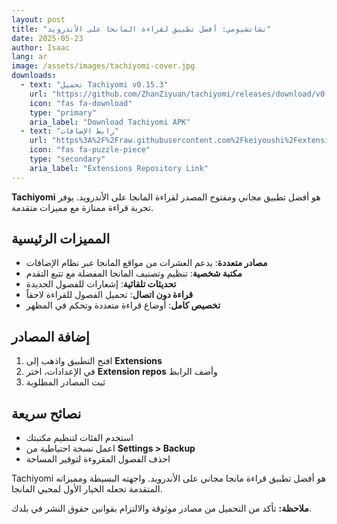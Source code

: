 ```yaml
---
layout: post
title: "تشاتشيومي: أفضل تطبيق لقراءة المانجا على الأندرويد"
date: 2025-05-23
author: Isaac
lang: ar
image: /assets/images/tachiyomi-cover.jpg
downloads:
  - text: "تحميل Tachiyomi v0.15.3"
    url: "https://github.com/ZhanZiyuan/tachiyomi/releases/download/v0.15.3/tachiyomi-v0.15.3.apk"
    icon: "fas fa-download"
    type: "primary"
    aria_label: "Download Tachiyomi APK"
  - text: "رابط الإضافات"
    url: "https%3A%2F%2Fraw.githubusercontent.com%2Fkeiyoushi%2Fextensions%2Frepo%2Findex.min.json"
    icon: "fas fa-puzzle-piece"
    type: "secondary"
    aria_label: "Extensions Repository Link"
---
```


**Tachiyomi** هو أفضل تطبيق مجاني ومفتوح المصدر لقراءة المانجا على الأندرويد. يوفر تجربة قراءة ممتازة مع مميزات متقدمة.

## المميزات الرئيسية

- **مصادر متعددة**: يدعم العشرات من مواقع المانجا عبر نظام الإضافات
- **مكتبة شخصية**: تنظيم وتصنيف المانجا المفضلة مع تتبع التقدم
- **تحديثات تلقائية**: إشعارات للفصول الجديدة
- **قراءة دون اتصال**: تحميل الفصول للقراءة لاحقاً
- **تخصيص كامل**: أوضاع قراءة متعددة وتحكم في المظهر

## إضافة المصادر

1. افتح التطبيق واذهب إلى **Extensions**
2. في الإعدادات، اختر **Extension repos** وأضف الرابط
3. ثبت المصادر المطلوبة

## نصائح سريعة

- استخدم الفئات لتنظيم مكتبتك
- اعمل نسخة احتياطية من **Settings > Backup**
- احذف الفصول المقروءة لتوفير المساحة

Tachiyomi هو أفضل تطبيق قراءة مانجا مجاني على الأندرويد. واجهته البسيطة ومميزاته المتقدمة تجعله الخيار الأول لمحبي المانجا.

**ملاحظة:** تأكد من التحميل من مصادر موثوقة والالتزام بقوانين حقوق النشر في بلدك.
